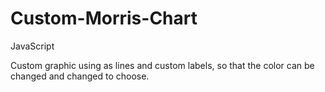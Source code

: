 # Custom-Morris-Chart
JavaScript


Custom graphic using as lines and custom labels, so that the color can be changed and changed to choose.
